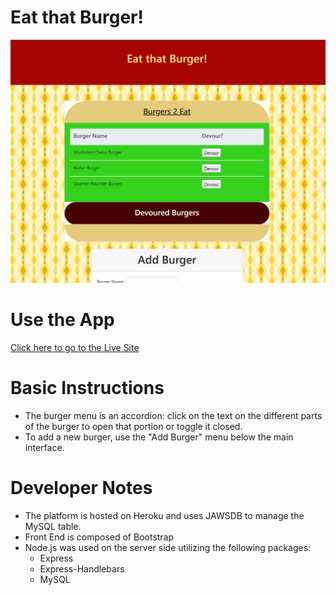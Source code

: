 # Eat that Burger!

![Front Page Image](./public/assets/img/frontPage.png)

# Use the App
[Click here to go to the Live Site](https://vast-sands-19635.herokuapp.com/)


# Basic Instructions

 - The burger menu is an accordion: click on the text on the different parts of the burger to open that portion or toggle it closed. 
 - To add a new burger, use the "Add Burger" menu below the main interface.

# Developer Notes
- The platform is hosted on Heroku and uses JAWSDB to manage the MySQL table.
- Front End is composed of Bootstrap
- Node.js was used on the server side utilizing the following packages:
  - Express
  - Express-Handlebars
  - MySQL